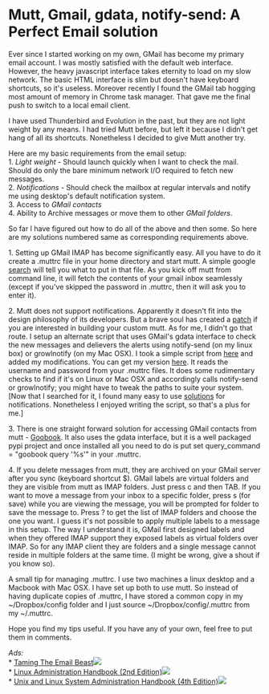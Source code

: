 Mutt, Gmail, gdata, notify-send: A Perfect Email solution
===
Ever since I started working on my own, GMail has become my primary email account. I was mostly satisfied with the default web interface. However, the heavy javascript interface takes eternity to load on my slow network. The basic HTML interface is slim but doesn't have keyboard shortcuts, so it's useless. Moreover recently I found the GMail tab hogging most amount of memory in Chrome task manager. That gave me the final push to switch to a local email client.  
  
I have used Thunderbird and Evolution in the past, but they are not light weight by any means. I had tried Mutt before, but left it because I didn't get hang of all its shortcuts. Nonetheless I decided to give Mutt another try.  
  
Here are my basic requirements from the email setup:  
1\. _Light weight_ - Should launch quickly when I want to check the mail. Should do only the bare minimum network I/O required to fetch new messages.  
2\. _Notifications_ - Should check the mailbox at regular intervals and notify me using desktop's default notification system.  
3\. Access to _GMail contacts_  
4\. Ability to Archive messages or move them to other _GMail folders_.  
  
So far I have figured out how to do all of the above and then some. So here are my solutions numbered same as corresponding requirements above.  
  
1\. Setting up GMail IMAP has become significantly easy. All you have to do it create a .muttrc file in your home directory and start mutt. A simple google [search][0] will tell you what to put in that file. As you kick off mutt from command line, it will fetch the contents of your gmail inbox seamlessly (except if you've skipped the password in .muttrc, then it will ask you to enter it).  
  
2\. Mutt does not support notifications. Apparently it doesn't fit into the design philosophy of its developers. But a brave soul has created a [patch][1] if you are interested in building your custom mutt. As for me, I didn't go that route. I setup an alternate script that uses GMail's gdata interface to check the new messages and delievers the alerts using notify-send (on my linux box) or growlnotify (on my Mac OSX). I took a simple script from [here][2] and added my modifications. You can get my version [here][3]. It reads the username and password from your .muttrc files. It does some rudimentary checks to find if it's on Linux or Mac OSX and accordingly calls notify-send or growlnotify; you might have to tweak the paths to suite your system.  
\[Now that I searched for it, I found many easy to use [solutions][4] for notifications. Nonetheless I enjoyed writing the script, so that's a plus for me.\]  
  
3\. There is one straight forward solution for accessing GMail contacts from mutt - [Goobook][5]. It also uses the gdata interface, but it is a well packaged pypi project and once installed all you need to do is put set query\_command = "goobook query '%s'" in your .muttrc.  
  
  
4\. If you delete messages from mutt, they are archived on your GMail server after you sync (keyboard shortcut $). GMail labels are virtual folders and they are visible from mutt as IMAP folders. Just press c and then TAB. If you want to move a message from your inbox to a specific folder, press s (for save) while you are viewing the message, you will be prompted for folder to save the message to. Press ? to get the list of IMAP folders and choose the one you want. I guess it's not possible to apply multiple labels to a message in this setup. The way I understand it is, GMail first designed labels and when they offered IMAP support they exposed labels as virtual folders over IMAP. So for any IMAP client they are folders and a single message cannot reside in multiple folders at the same time. (I might be wrong, give a shout if you know so).  
  
  
A small tip for managing .muttrc. I use two machines a linux desktop and a Macbook with Mac OSX. I have set up both to use mutt. So instead of having duplicate copies of .muttrc, I have stored a common copy in my ~/Dropbox/config folder and I just source ~/Dropbox/config/.muttrc from my ~/.muttrc.  
  
  
Hope you find my tips useful. If you have any of your own, feel free to put them in comments.  
  
_Ads:_  
\* [Taming The Email Beast][6]![](http://www.assoc-amazon.com/e/ir?t=myfreq-20&l=btl&camp=213689&creative=392969&o=1&a=0977202550)  
\* [Linux Administration Handbook (2nd Edition)][7]![](http://www.assoc-amazon.com/e/ir?t=myfreq-20&l=btl&camp=213689&creative=392969&o=1&a=0131480049)  
\* [Unix and Linux System Administration Handbook (4th Edition)][8]![](http://www.assoc-amazon.com/e/ir?t=myfreq-20&l=btl&camp=213689&creative=392969&o=1&a=0131480057)  
  


[0]: http://www.google.com/search?sourceid=chrome&ie=UTF-8&q=Mutt+Gmail+imap&qscrl=1
[1]: http://mndrix.blogspot.com/2005/11/notification-when-mutt-receives-new.html
[2]: http://www.imath.kiev.ua/~mellit/python/gmailatom.py
[3]: http://code.google.com/p/altcanvas/source/browse/trunk/scripts/chkgmail
[4]: http://techcityinc.com/2009/02/08/top-5-gmail-notifiers-for-linux-2/
[5]: http://pypi.python.org/pypi/goobook/1.3a1
[6]: http://www.amazon.com/Taming-Email-Beast-Randall-Dean/dp/0977202550?ie=UTF8&tag=myfreq-20&link_code=btl&camp=213689&creative=392969
[7]: http://www.amazon.com/Linux-Administration-Handbook-2nd-Nemeth/dp/0131480049?ie=UTF8&tag=myfreq-20&link_code=btl&camp=213689&creative=392969
[8]: http://www.amazon.com/Unix-Linux-System-Administration-Handbook/dp/0131480057?ie=UTF8&tag=myfreq-20&link_code=btl&camp=213689&creative=392969

